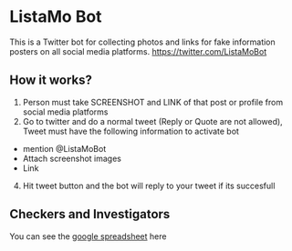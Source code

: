 # ListaMo Bot
This is a Twitter bot for collecting photos and links for fake information posters on all social media platforms.
https://twitter.com/ListaMoBot

## How it works?
1. Person must take SCREENSHOT and LINK of that post or profile from social media platforms
3. Go to twitter and do a normal tweet (Reply or Quote are not allowed), Tweet must have the following information to activate bot
  - mention @ListaMoBot
  - Attach screenshot images
  - Link

4. Hit tweet button and the bot will reply to your tweet if its succesfull


## Checkers and Investigators
You can see the [google spreadsheet](https://docs.google.com/spreadsheets/d/1VXI0TAXoGM5m2IPCZ0bXOb07eb7-VWpJ4_BnmynqZeA/edit#gid=0) here 


